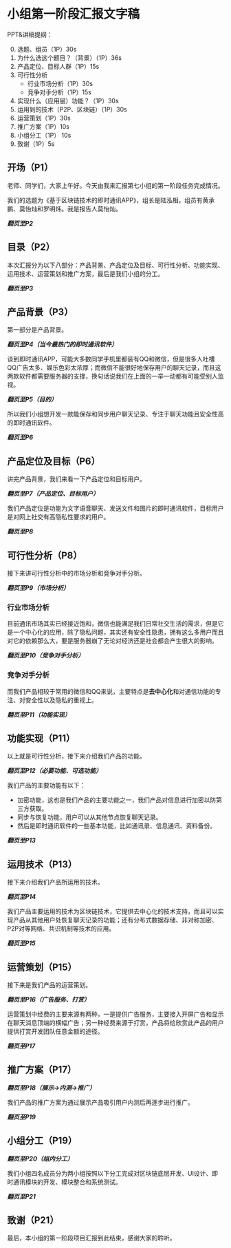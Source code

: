 # 小组第一阶段汇报文字稿

PPT&讲稿提纲：

0. 选题、组员（1P）30s
1. 为什么选这个题目？（背景）（1P）36s
2. 产品定位、目标人群（1P）15s
3. 可行性分析
    - 行业市场分析（1P）30s
    - 竞争对手分析（1P）15s
4. 实现什么（应用层）功能？（1P）30s
5. 运用到的技术（P2P、区块链）（1P）30s
6. 运营策划（1P）30s
7. 推广方案（1P）10s
8. 小组分工（1P） 10s
9. 致谢（1P）5s

## 开场（P1）

老师、同学们，大家上午好。今天由我来汇报第七小组的第一阶段任务完成情况。

我们的选题为《基于区块链技术的即时通讯APP》，组长是陆泓相，组员有黄承鹏、莫怡灿和罗明炜。我是报告人莫怡灿。

***翻页至P2***

## 目录（P2）

本次汇报分为以下八部分：产品背景、产品定位及目标、可行性分析、功能实现、运用技术、运营策划和推广方案，最后是我们小组的分工。

***翻页至P3***

## 产品背景（P3）

第一部分是产品背景。

***翻页至P4（当今最热门的即时通讯软件）***

谈到即时通讯APP，可能大多数同学手机里都装有QQ和微信，但是很多人吐槽QQ广告太多、娱乐色彩太浓厚；而微信不能很好地保存用户的聊天记录，而且这两款软件都需要服务器的支撑，换句话说我们在上面的一举一动都有可能受别人监视。

***翻页至P5（目的）***

所以我们小组想开发一款能保存和同步用户聊天记录、专注于聊天功能且安全性高的即时通讯软件。

***翻页至P6***

## 产品定位及目标（P6）

讲完产品背景，我们来看一下产品定位和目标用户。

***翻页至P7（产品定位、目标用户）***

我们产品定位是功能为文字语音聊天、发送文件和图片的即时通讯软件，目标用户是对网上社交有高隐私性要求的用户。

***翻页至P8***

## 可行性分析（P8）

接下来讲可行性分析中的市场分析和竞争对手分析。

***翻页至P9（市场分析）***

### 行业市场分析

目前通讯市场其实已经接近饱和，微信也能满足我们日常社交生活的需求，但是它是一个中心化的应用，除了隐私问题，其实还有安全性隐患，拥有这么多用户而且对它的依赖那么大，要是服务器崩了无论对经济还是社会都会产生很大的影响。

***翻页至P10（竞争对手分析）***

### 竞争对手分析

而我们产品相较于常用的微信和QQ来说，主要特点是**去中心化**和对通信功能的专注、对安全性以及隐私的重视上。

***翻页至P11（功能实现）***

## 功能实现（P11）

以上就是可行性分析，接下来介绍我们产品的功能。

***翻页至P12（必要功能、可选功能）***

我们产品的主要功能有以下：

- 加密功能，这也是我们产品的主要功能之一，我们产品对信息进行加密以防第三方获取。
- 同步与恢复功能，用户可以从其他节点恢复聊天记录。
- 然后是即时通讯软件的一些基本功能，比如通讯录、信息通讯、资料备份。

***翻页至P13***

## 运用技术（P13）

接下来介绍我们产品所运用的技术。

***翻页至P14***

我们产品主要运用的技术为区块链技术，它提供去中心化的技术支持，而且可以实现产品从其他用户处恢复聊天记录的功能；还有分布式数据存储、非对称加密、P2P对等网络、共识机制等技术的应用。

***翻页至P15***

## 运营策划（P15）

接下来是我们产品的运营策划。

***翻页至P16（广告服务、打赏）***

运营策划中经费的主要来源有两种，一是提供广告服务，主要接入开屏广告和显示在聊天消息顶端的横幅广告；另一种经费来源于打赏，产品将给欣赏此产品的用户提供打赏开发团队任意金额的途径。

***翻页至P17***

## 推广方案（P17）

***翻页至P18（展示->内测->推广）***

我们产品的推广方案为通过展示产品吸引用户内测后再逐步进行推广。

***翻页至P19***

## 小组分工（P19）

***翻页至P20（组内分工）***

我们小组四名成员分为两小组按照以下分工完成对区块链底层开发、UI设计、即时通讯模块的开发、模块整合和系统测试。

***翻页至P21***

## 致谢（P21）

最后，本小组的第一阶段项目汇报到此结束，感谢大家的聆听。
